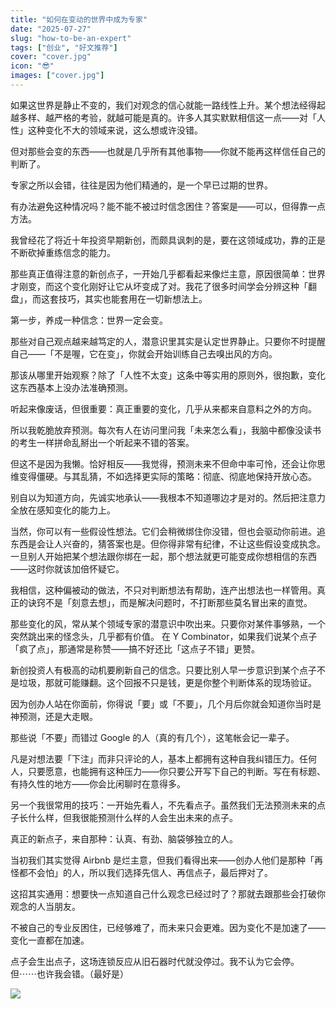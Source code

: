 ```yaml
---
title: "如何在变动的世界中成为专家"
date: "2025-07-27"
slug: "how-to-be-an-expert"
tags: ["创业", "好文推荐"]
cover: "cover.jpg"
icon: "😎"
images: ["cover.jpg"]
---
```

如果这世界是静止不变的，我们对观念的信心就能一路线性上升。某个想法经得起越多样、越严格的考验，就越可能是真的。许多人其实默默相信这一点——对「人性」这种变化不大的领域来说，这么想或许没错。



但对那些会变的东西——也就是几乎所有其他事物——你就不能再这样信任自己的判断了。



专家之所以会错，往往是因为他们精通的，是一个早已过期的世界。



有办法避免这种情况吗？能不能不被过时信念困住？答案是——可以，但得靠一点方法。



我曾经花了将近十年投资早期新创，而颇具讽刺的是，要在这领域成功，靠的正是不断砍掉重练信念的能力。



那些真正值得注意的新创点子，一开始几乎都看起来像烂主意，原因很简单：世界才刚变，而这个变化刚好让它从坏变成了对。我花了很多时间学会分辨这种「翻盘」，而这套技巧，其实也能套用在一切新想法上。



第一步，养成一种信念：世界一定会变。



那些对自己观点越来越笃定的人，潜意识里其实是认定世界静止。只要你不时提醒自己——「不是喔，它在变」，你就会开始训练自己去嗅出风的方向。



那该从哪里开始观察？除了「人性不太变」这条中等实用的原则外，很抱歉，变化这东西基本上没办法准确预测。



听起来像废话，但很重要：真正重要的变化，几乎从来都来自意料之外的方向。



所以我乾脆放弃预测。每次有人在访问里问我「未来怎么看」，我脑中都像没读书的考生一样拼命乱掰出一个听起来不错的答案。



但这不是因为我懒。恰好相反——我觉得，预测未来不但命中率可怜，还会让你思维变得僵硬。与其乱猜，不如选择更实际的策略：彻底、彻底地保持开放心态。



别自以为知道方向，先诚实地承认——我根本不知道哪边才是对的。然后把注意力全放在感知变化的能力上。



当然，你可以有一些假设性想法。它们会稍微绑住你没错，但也会驱动你前进。追东西是会让人兴奋的，猜答案也是。但你得非常有纪律，不让这些假设变成执念。
一旦别人开始把某个想法跟你绑在一起，那个想法就更可能变成你想相信的东西——这时你就该加倍怀疑它。



我相信，这种偏被动的做法，不只对判断想法有帮助，连产出想法也一样管用。真正的诀窍不是「刻意去想」，而是解决问题时，不打断那些莫名冒出来的直觉。



那些变化的风，常从某个领域专家的潜意识中吹出来。只要你对某件事够熟，一个突然跳出来的怪念头，几乎都有价值。
在 Y Combinator，如果我们说某个点子「疯了点」，那通常是称赞——搞不好还比「这点子不错」更赞。



新创投资人有极高的动机要刷新自己的信念。只要比别人早一步意识到某个点子不是垃圾，那就可能赚翻。这个回报不只是钱，更是你整个判断体系的现场验证。



因为创办人站在你面前，你得说「要」或「不要」，几个月后你就会知道你当时是神预测，还是大走眼。



那些说「不要」而错过 Google 的人（真的有几个），这笔帐会记一辈子。



凡是对想法要「下注」而非只评论的人，基本上都拥有这种自我纠错压力。任何人，只要愿意，也能拥有这种压力——你只要公开写下自己的判断。写在有标题、有持久性的地方——你会比闲聊时在意得多。



另一个我很常用的技巧：一开始先看人，不先看点子。虽然我们无法预测未来的点子长什么样，但我很能预测什么样的人会生出未来的点子。



真正的新点子，来自那种：认真、有劲、脑袋够独立的人。



当初我们其实觉得 Airbnb 是烂主意，但我们看得出来——创办人他们是那种「再怪都不会怕」的人，所以我们选择先信人、再信点子，最后押对了。



这招其实通用：想要快一点知道自己什么观念已经过时了？那就去跟那些会打破你观念的人当朋友。



不被自己的专业反困住，已经够难了，而未来只会更难。因为变化不是加速了——变化一直都在加速。



点子会生出点子，这场连锁反应从旧石器时代就没停过。我不认为它会停。
但⋯⋯也许我会错。（最好是）




![](https://prod-files-secure.s3.us-west-2.amazonaws.com/112d0858-5090-4d34-a606-b75eb8d65fd2/46476355-9cf3-4e99-9b7a-3531bc426380/1000202064.png?X-Amz-Algorithm=AWS4-HMAC-SHA256&X-Amz-Content-Sha256=UNSIGNED-PAYLOAD&X-Amz-Credential=ASIAZI2LB4664D7WTQIV%2F20250915%2Fus-west-2%2Fs3%2Faws4_request&X-Amz-Date=20250915T234314Z&X-Amz-Expires=3600&X-Amz-Security-Token=IQoJb3JpZ2luX2VjEAcaCXVzLXdlc3QtMiJGMEQCICjOpDfY2rlahDxcNoDSCygPgUACFfo8y%2B6aYJItR5zcAiAryGEFEbgeKiXO4pOhtS7g%2FP1Auy7c3DLUDlpzSfaDTiqIBAiA%2F%2F%2F%2F%2F%2F%2F%2F%2F%2F8BEAAaDDYzNzQyMzE4MzgwNSIMne9bn2MDQOXhethSKtwDZX1htT7vlxxbohnSouufOM%2BThEqcSoRDduZ0usW7Uha6kk2tKJNXKzSZFi2GfaK9W39jgfhnpccuqFmvrGt1xi8Am9ucRes0VEpczz4WqQoyrm8IEMi7ntkdc2G6wyr%2BcVd0iDUClNw%2B%2BCY9xsutEKAhWQtAhOLGya%2BBm17Y9bNPZ%2BW6Q8yVmLnNnlrcgM%2BvlOTnnlAdwaczpSSdAhn7g701u%2BpODkP7WEIfg2vSckgVpzBxIBGb%2FqyT990fYU5ZGYkQ25JoC%2FJT2nDzYpKgKh4Yf2c7k6jcqD%2BkkCYTs8KnHHwarnrIWwntM2wLTuY0HZWGgbc37Oh6ppN4Vd4z2a37dQKGFI4iWhKOElhlyE7gckZR4blin2Opdq3Yae6%2B7uaxk1XBC8KWO9KR64HNSFhhHVjt6LGfZ2Y%2FspfyzmaALXA4gm8bj9ABb%2BDOHtPJnUdZUnI8hte21sZZzom4ajufv7h4lY3uspEWkGEeTL2OJcxlERy8lqcVRThqWSrXv1UZqhfA3PG7lIPZj0KX9b66RS1lr%2Bd62mdOXHoaLxf87hhFufIBtedxq%2Bzezm%2Bt8P4v6dYD4lERIXeP%2FJrmoeKhAr%2BN0F3LbwExjjDXu9ajV6x40tRriRm%2BZLkw67yixgY6pgFSBLfhb40lVBkhY%2B0%2FqMI5TYWUXhG871%2FixksxhBnAA2YAjSBMMwl%2FIWj9DZVvbm93QmA2lu%2FWSKJU%2FyALvhnMnO%2Fa1%2Fi8DPL5AoaZM12CH47YrNvItT3Y8erf4iR7XI%2Bz7mDL%2BmIehYks%2FPdHmkl9%2Fs3lH0yKnwPeiPSeI7d04RvNH%2Fi2cjLSInQBs%2Fcs55ZTU%2Buawh08ruQxdGUwephB05rQytKV&X-Amz-Signature=6f2acb162e89b67ec91a857f6df9792cad93a719b325dbb6e8fd9c681c4837d5&X-Amz-SignedHeaders=host&x-amz-checksum-mode=ENABLED&x-id=GetObject)

